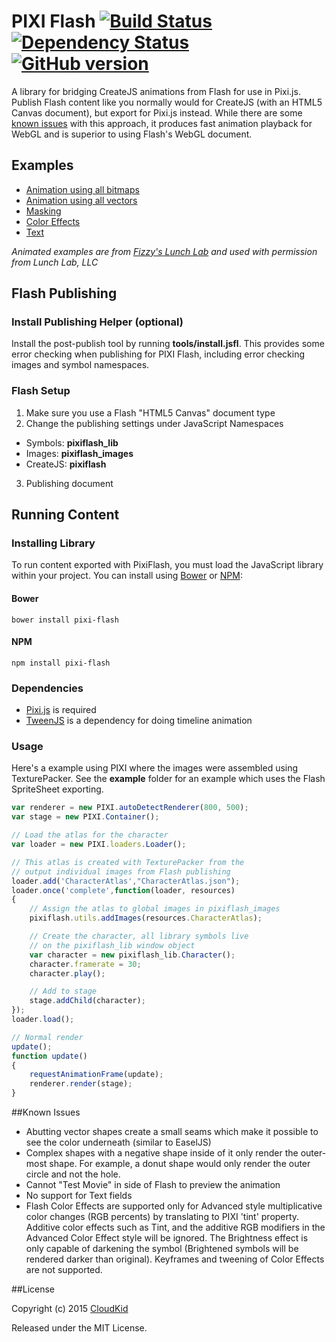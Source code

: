 # PIXI Flash [![Build Status](https://travis-ci.org/CloudKidStudio/PixiFlash.svg)](https://travis-ci.org/CloudKidStudio/PixiFlash) [![Dependency Status](https://david-dm.org/CloudKidStudio/PixiFlash.svg)](https://david-dm.org/CloudKidStudio/PixiFlash)  [![GitHub version](https://badge.fury.io/gh/CloudKidStudio%2FPixiFlash.svg)](https://github.com/CloudKidStudio/PixiFlash/releases/latest)

A library for bridging CreateJS animations from Flash for use in Pixi.js. Publish Flash content like you normally would for CreateJS (with an HTML5 Canvas document), but export for Pixi.js instead. While there are some [known issues](https://github.com/CloudKidStudio/PixiFlash#known-issues) with this approach, it produces fast animation playback for WebGL and is superior to using Flash's WebGL document.

## Examples

* [Animation using all bitmaps](http://cloudkidstudio.github.io/PixiFlash/examples/animation/)
* [Animation using all vectors](http://cloudkidstudio.github.io/PixiFlash/examples/shapes/)
* [Masking](http://cloudkidstudio.github.io/PixiFlash/examples/masking/)
* [Color Effects](http://cloudkidstudio.github.io/PixiFlash/examples/color_effects/)
* [Text](http://cloudkidstudio.github.io/PixiFlash/examples/text/)

_Animated examples are from [Fizzy's Lunch Lab](http://pbskids.org/lunchlab/) and used with permission from Lunch Lab, LLC_

## Flash Publishing 

### Install Publishing Helper (optional)

Install the post-publish tool by running **tools/install.jsfl**. This provides some error checking when publishing for PIXI Flash, including error checking images and symbol namespaces.

### Flash Setup

1. Make sure you use a Flash "HTML5 Canvas" document type 
2. Change the publishing settings under JavaScript Namespaces
 * Symbols: **pixiflash_lib**
 * Images: **pixiflash_images**
 * CreateJS: **pixiflash**
3. Publishing document

## Running Content

### Installing Library

To run content exported with PixiFlash, you must load the JavaScript library within your project. You can install using [Bower](http://bower.io) or [NPM](http://www.npmjs.org):

#### Bower
```
bower install pixi-flash
```
#### NPM
```
npm install pixi-flash
```

### Dependencies

* [Pixi.js](http://pixijs.com) is required
* [TweenJS](http://createjs.com/tweenjs) is a dependency for doing timeline animation


### Usage

Here's a example using PIXI where the images were assembled using TexturePacker. See the **example** folder for an example which uses the Flash SpriteSheet exporting.

```js
var renderer = new PIXI.autoDetectRenderer(800, 500);
var stage = new PIXI.Container();

// Load the atlas for the character
var loader = new PIXI.loaders.Loader();

// This atlas is created with TexturePacker from the 
// output individual images from Flash publishing
loader.add('CharacterAtlas',"CharacterAtlas.json");
loader.once('complete',function(loader, resources)
{
	// Assign the atlas to global images in pixiflash_images
	pixiflash.utils.addImages(resources.CharacterAtlas);

	// Create the character, all library symbols live
	// on the pixiflash_lib window object
	var character = new pixiflash_lib.Character();
	character.framerate = 30;
	character.play();

	// Add to stage
	stage.addChild(character);
});
loader.load();

// Normal render
update();
function update()
{
    requestAnimationFrame(update);
    renderer.render(stage);
}
```

##Known Issues

* Abutting vector shapes create a small seams which make it possible to see the color underneath (similar to EaselJS)
* Complex shapes with a negative shape inside of it only render the outer-most shape. For example, a donut shape would only render the outer circle and not the hole.
* Cannot "Test Movie" in side of Flash to preview the animation
* No support for Text fields
* Flash Color Effects are supported only for Advanced style multiplicative color changes (RGB percents) by translating to PIXI 'tint' property. Additive color effects such as Tint, and the additive RGB modifiers in the Advanced Color Effect style will be ignored. The Brightness effect is only capable of darkening the symbol (Brightened symbols will be rendered darker than original). Keyframes and tweening of Color Effects are not supported.

##License

Copyright (c) 2015 [CloudKid](http://github.com/cloudkidstudio)

Released under the MIT License.

